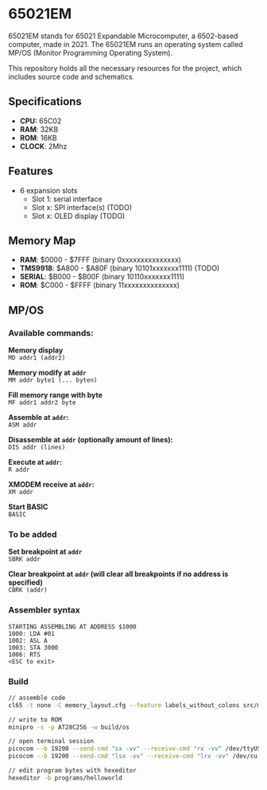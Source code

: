 # 65021EM
65021EM stands for 65021 Expandable Microcomputer, a 6502-based computer, made in 2021. The 65021EM runs an operating system called MP/OS (Monitor Programming Operating System).

This repository holds all the necessary resources for the project, which includes source code and schematics.

## Specifications

- **CPU:** 65C02
- **RAM**: 32KB
- **ROM**: 16KB
- **CLOCK**: 2Mhz

## Features

- 6 expansion slots
  * Slot 1: serial interface
  * Slot x: SPI interface(s) (TODO)
  * Slot x: OLED display (TODO)

## Memory Map

- **RAM**:      \$0000 - \$7FFF (binary 0xxxxxxxxxxxxxxx)
- **TMS9918**:  \$A800 - \$A80F (binary 10101xxxxxxx1111) (TODO)
- **SERIAL**:   \$B000 - \$B00F (binary 10110xxxxxxx1111)
- **ROM**:      \$C000 - \$FFFF (binary 11xxxxxxxxxxxxxx)

## MP/OS
### Available commands:

**Memory display**\
`MD addr1 (addr2)`

**Memory modify at `addr`**\
`MM addr byte1 (... byten)`

**Fill memory range with byte**\
`MF addr1 addr2 byte`

**Assemble at `addr`:**\
`ASM addr`

**Disassemble at `addr` (optionally amount of lines):**\
`DIS addr (lines)`

**Execute at `addr`:**\
`R addr`

**XMODEM receive at `addr`:**\
`XM addr`

**Start BASIC**\
`BASIC`

### To be added

**Set breakpoint at `addr`**\
`SBRK addr`

**Clear breakpoint at `addr` (will clear all breakpoints if no address is specified)**\
`CBRK (addr) `

### Assembler syntax
```
STARTING ASSEMBLING AT ADDRESS $1000
1000: LDA #01
1002: ASL A
1003: STA 3000
1006: RTS
<ESC to exit>
```

### Build
```sh
// assemble code
cl65 -t none -C memory_layout.cfg --feature labels_without_colons src/main.asm -o build/os

// write to ROM
minipro -s -p AT28C256 -w build/os

// open terminal session
picocom --b 19200 --send-cmd "sx -vv" --receive-cmd "rx -vv" /dev/ttyUSB0 // linux
picocom --b 19200 --send-cmd "lsx -vv" --receive-cmd "lrx -vv" /dev/cu.usbserial-FT4YNKSL // macos

// edit program bytes with hexeditor
hexeditor -b programs/helloworld 
```